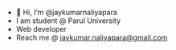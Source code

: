 - 👋 Hi, I’m @jaykumarnaliyapara
- I am student @ Parul University
- Web developer
- Reach me @ jaykumar.naliyapara@gmail.com

<!---
jaykumarnaliyapara/jaykumarnaliyapara is a ✨ special ✨ repository because its `README.md` (this file) appears on your GitHub profile.
You can click the Preview link to take a look at your changes.
--->
